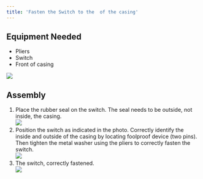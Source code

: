 ```yaml
---
title: 'Fasten the Switch to the  of the casing'
---
```


## Equipment Needed
- Pliers
- Switch
- Front of casing

![](_MG_5282.JPG)

## Assembly

1. Place the rubber seal on the switch. The seal needs to be outside, not inside, the casing.    
    ![](_MG_5284.JPG)  
2. Position the switch as indicated in the photo. Correctly identify the inside and outside of the casing by locating foolproof device (two pins). Then tighten the metal washer using the pliers to correctly fasten the switch.     
    ![](_MG_5285.JPG)  
3. The switch, correctly fastened.     
    ![](_MG_5286.JPG)  



